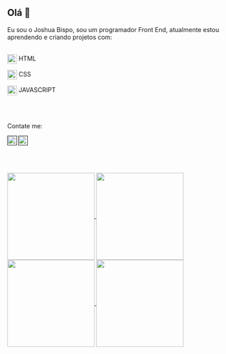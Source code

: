 ## Olá 👋

Eu sou o Joshua Bispo, sou um programador Front End, atualmente estou aprendendo e criando projetos com:
<br>
<br>
<p>
<img align="center" alt="icon Html" width="22px" src="https://icomoon.io/app/icomoon-lib/icons4acad3d/4/364.svg"/>    HTML
</p>
<p>
<img align="center" alt="icon Css" width="22px" src="https://icomoon.io/app/icomoon-lib/icons4acad3d/4/171.svg"/>    CSS
</p>
<p>
<img align="center" alt="icon Java Script" width="22px" src="https://icomoon.io/app/icomoon-lib/icons4acad3d/4/404.svg"/>    JAVASCRIPT
</p>
<br>
<br>

Contate me: 

<a href="">
<img align="left" alt="icon Instagram" width="22px" src="https://icomoon.io/app/icomoon-lib/icons4acad3d/4/387.svg"/>
</a>
<a href="">
<img align="left" alt="icon Linkedin" width="22px" src="https://icomoon.io/app/icomoon-lib/icons4acad3d/4/456.svg"/>
</a>
<br>
<br>
<br>
<br>
<br>
<a href="https://github.com/anuraghazra/github-readme-stats#gh-dark-mode-only">
  <img height=200 align="center" src="https://github-readme-stats.vercel.app/api?username=joshuabispo&show_icons=true&theme=gotham#gh-dark-mode-only" />
</a>
<a href="https://github.com/anuraghazra/github-readme-stats#gh-light-mode-only">
  <img height=200 align="center" src="https://github-readme-stats.vercel.app/api?username=joshuabispo&show_icons=true&theme=catppuccin_latte#gh-light-mode-only" />
</a>

<a href="https://github.com/anuraghazra/github-readme-stats#gh-dark-mode-only">
  <img height=200 align="center" src="https://github-readme-stats.vercel.app/api/top-langs?username=joshuabispo&layout=compact&langs_count=8&card_width=320&theme=gotham#gh-dark-mode-only" />
</a>
<a href="https://github.com/anuraghazra/github-readme-stats#gh-light-mode-only">
  <img height=200 align="center" src="https://github-readme-stats.vercel.app/api/top-langs/?username=joshuabispo&layout=compact&langs_count=8&card_width=320&theme=catppuccin_latte#gh-light-mode-only" />
</a>




